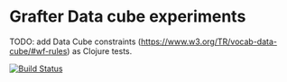 # Grafter Data cube experiments

TODO: add Data Cube constraints (https://www.w3.org/TR/vocab-data-cube/#wf-rules) as Clojure tests.


[![Build Status](https://travis-ci.org/mikel-egana-aranguren/grafterdatacube.svg?branch=master)](https://travis-ci.org/mikel-egana-aranguren/grafterdatacube)
